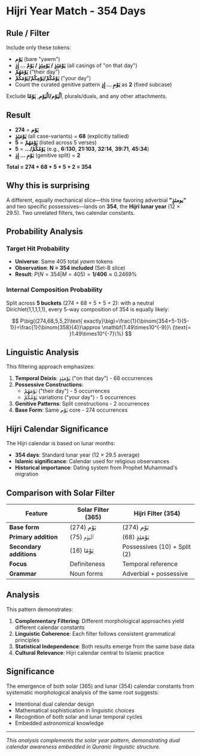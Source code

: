 # Hijri Year Match - 354 Days

## Rule / Filter

Include only these tokens:

- **يَوْم** (bare "yawm")
- **يَوْمَئِذٍ / يَوْمِئِذٍ / يَوْمٌ … إِذٍ** (all casings of "on that day")
- **يَوْمَهُمْ** ("their day")
- **يَوْمُكُمْ/يَوْمِكُمْ/يَوْمَكُمْ** ("your day")
- Count the curated genitive pattern **يَوْمِ … إِذٍ** as **2** (fixed subcase)

Exclude **ٱلْيَوْم/الْيَوْم**, **يَوْمًا**, plurals/duals, and any other attachments.

## Result

- **يَوْم** = **274**
- **يَوْمَئِذٍ** (all case-variants) = **68** (explicitly tallied)
- **يَوْمَهُمْ** = **5** (listed across 5 verses)
- **يَوْمُكُمْ/…** = **5** (e.g., **6:130**, **21:103**, **32:14**, **39:71**, **45:34**)
- **يَوْمِ … إِذٍ** (genitive split) = **2**

**Total = 274 + 68 + 5 + 5 + 2 = 354**

## Why this is surprising

A different, equally mechanical slice—this time favoring adverbial **"يومئذٍ"** and two specific possessives—lands on **354**, the **Hijrī lunar year** (12 × 29.5). Two unrelated filters, two calendar constants.

## Probability Analysis

### Target Hit Probability

- **Universe**: Same 405 total _yawm_ tokens
- **Observation**: **N = 354 included** (Set-B slice)
- **Result**: $P(N=354|M=405)=\mathbf{1/406}\approx 0.2469\%$

### Internal Composition Probability

Split across **5 buckets** (274 + 68 + 5 + 5 + 2): with a neutral Dirichlet(1,1,1,1,1), every 5-way composition of 354 is equally likely:

$$
P\big((274,68,5,5,2)\text{ exactly}\big)=\frac{1}{\binom{354+5-1}{5-1}}=\frac{1}{\binom{358}{4}}\approx \mathbf{1.49\times10^{-9}}\ (\text{= }1.49\times10^{-7}\%)
$$

## Linguistic Analysis

This filtering approach emphasizes:

1. **Temporal Deixis**: يَوْمَئِذٍ ("on that day") - 68 occurrences
2. **Possessive Constructions**:
   - يَوْمَهُمْ ("their day") - 5 occurrences
   - يَوْمُكُمْ variations ("your day") - 5 occurrences
3. **Genitive Patterns**: Split constructions - 2 occurrences
4. **Base Form**: Same يَوْم core - 274 occurrences

## Hijri Calendar Significance

The Hijri calendar is based on lunar months:

- **354 days**: Standard lunar year (12 × 29.5 average)
- **Islamic significance**: Calendar used for religious observances
- **Historical importance**: Dating system from Prophet Muhammad's migration

## Comparison with Solar Filter

| Feature                 | Solar Filter (365) | Hijri Filter (354)           |
| ----------------------- | ------------------ | ---------------------------- |
| **Base form**           | يَوْم (274)        | يَوْم (274)                  |
| **Primary addition**    | ٱلْيَوْم (75)      | يَوْمَئِذٍ (68)              |
| **Secondary additions** | يَوْمًا (16)       | Possessives (10) + Split (2) |
| **Focus**               | Definiteness       | Temporal reference           |
| **Grammar**             | Noun forms         | Adverbial + possessive       |

## Analysis

This pattern demonstrates:

1. **Complementary Filtering**: Different morphological approaches yield different calendar constants
2. **Linguistic Coherence**: Each filter follows consistent grammatical principles
3. **Statistical Independence**: Both results emerge from the same base data
4. **Cultural Relevance**: Hijri calendar central to Islamic practice

## Significance

The emergence of both solar (365) and lunar (354) calendar constants from systematic morphological analysis of the same root suggests:

- Intentional dual calendar design
- Mathematical sophistication in linguistic choices
- Recognition of both solar and lunar temporal cycles
- Embedded astronomical knowledge

---

_This analysis complements the solar year pattern, demonstrating dual calendar awareness embedded in Quranic linguistic structure._
